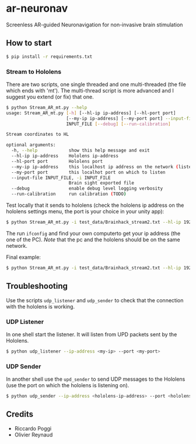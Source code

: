 # ar-neuronav
Screenless AR-guided Neuronavigation for non-invasive brain stimulation

## How to start

```bash
$ pip install -r requirements.txt
```

### Stream to Hololens

There are two scripts, one single threaded and one multi-threaded (the file which ends with 'mt').
The multi-thread script is more advanced and I suggest you extend (or fix) that one.

```bash
$ python Stream_AR_mt.py --help
usage: Stream_AR_mt.py [-h] [--hl-ip ip-address] [--hl-port port]
                       [--my-ip ip-address] [--my-port port] --input-file
                       INPUT_FILE [--debug] [--run-calibration]

Stream coordinates to HL

optional arguments:
  -h, --help            show this help message and exit
  --hl-ip ip-address    Hololens ip-address
  --hl-port port        Hololens port
  --my-ip ip-address    this localhost ip address on the network (listen)
  --my-port port        this localhot port on which to listen
  --input-file INPUT_FILE, -i INPUT_FILE
                        Brain sight exported file
  --debug               enable debug level logging verbosity
  --run-calibration     run calibration (TODO)
```

Test locally that it sends to hololens (check the hololens ip address on the hololens settings menu, the port is your choice in your unity app):

```bash
$ python Stream_AR_mt.py -i test_data/Brainhack_stream2.txt --hl-ip 192.168.137.53 --hl-port 9009
```

The run `ifconfig` and find your own computerto get your ip address (the one of the PC). *Note* that the pc and the hololens should be on the same network.

Final example:

```bash
$ python Stream_AR_mt.py -i test_data/Brainhack_stream2.txt --hl-ip 192.168.137.53 --hl-port 9009 --my-ip 192.168.137.66 --hl-port 9005
```


## Troubleshooting

Use the scripts `udp_listener` and `udp_sender` to check that the connection with the hololens is working.

### UDP Listener

In one shell start the listener. It will listen from UPD packets sent by the Hololens.

```bash
$ python udp_listener --ip-address <my-ip> --port <my-port>
```

### UDP Sender

In another shell use the `upd_sender` to send UDP messages to the Hololens (use the port on which the hololens is listening on).

```bash
$ python udp_sender --ip-address <hololens-ip-address> --port <hololens-port>
```

## Credits
- Riccardo Poggi
- Olivier Reynaud
